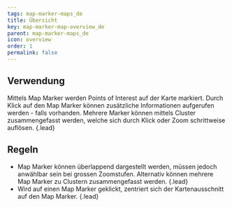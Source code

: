 ```yaml
---
tags: map-marker-maps_de
title: Übersicht
key: map-marker-map-overview_de
parent: map-marker-maps_de
icon: overview
order: 1
permalink: false  
---
```


## Verwendung
Mittels Map Marker werden Points of Interest auf der Karte markiert. Durch Klick auf den Map Marker können zusätzliche Informationen aufgerufen werden - falls vorhanden. Mehrere Marker können mittels Cluster zusammengefasst werden, welche sich durch Klick oder Zoom schrittweise auflösen. {.lead}

## Regeln 
- Map Marker können überlappend dargestellt werden, müssen jedoch anwählbar sein bei grossen Zoomstufen. Alternativ können mehrere Map Marker zu Clustern zusammengefasst werden. {.lead}
- Wird auf einen Map Marker geklickt, zentriert sich der Kartenausschnitt auf den Map Marker. {.lead}